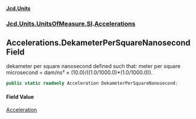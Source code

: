 #### [Jcd.Units](index.md 'index')

### [Jcd.Units.UnitsOfMeasure.SI](Jcd.Units.UnitsOfMeasure.SI.md 'Jcd.Units.UnitsOfMeasure.SI').[Accelerations](Accelerations.md 'Jcd.Units.UnitsOfMeasure.SI.Accelerations')

## Accelerations.DekameterPerSquareNanosecond Field

dekameter per square nanosecond defined such that: meter per square microsecond = dam/ns² ×
(10.0)/((1.0/1000.0)*(1.0/1000.0)).

```csharp
public static readonly Acceleration DekameterPerSquareNanosecond;
```

#### Field Value

[Acceleration](Acceleration.md 'Jcd.Units.UnitTypes.Acceleration')